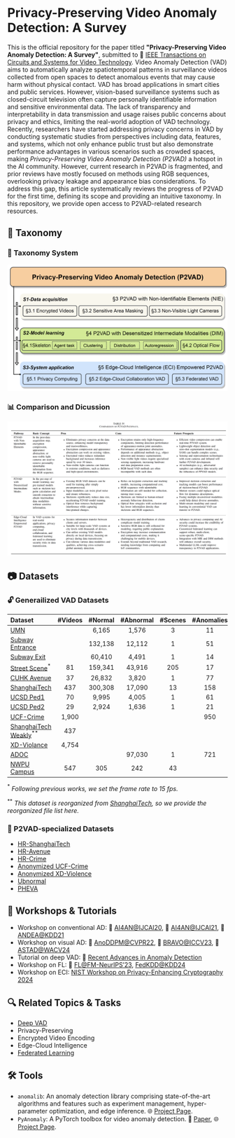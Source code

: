 # Privacy-Preserving Video Anomaly Detection: A Survey

This is the official repository for the paper titled **"Privacy-Preserving Video Anomaly Detection: A Survey"**, submitted to 📰 [IEEE Transactions on Circuits and Systems for Video Technology](https://ieee-cas.org/publication/tcsvt).  Video Anomaly Detection (VAD) aims to automatically analyze spatiotemporal patterns in surveillance videos collected from open spaces to detect anomalous events that may cause harm without physical contact. VAD has broad applications in smart cities and public services. However, vision-based surveillance systems such as closed-circuit television often capture personally identifiable information and sensitive environmental data. The lack of transparency and interpretability in data transmission and usage raises public concerns about privacy and ethics, limiting the real-world adoption of VAD technology. Recently, researchers have started addressing privacy concerns in VAD by conducting systematic studies from perspectives including data, features, and systems, which not only enhance public trust but also demonstrate performance advantages in various scenarios such as crowded spaces, making *Privacy-Preserving Video Anomaly Detection (P2VAD)* a hotspot in the AI community. However, current research in P2VAD is fragmented, and prior reviews have mostly focused on methods using RGB sequences, overlooking privacy leakage and appearance bias considerations. To address this gap, this article systematically reviews the progress of P2VAD for the first time, defining its scope and providing an intuitive taxonomy. In this repository, we provide open access to P2VAD-related research resources.

## 📁 Taxonomy

### 📌 Taxonomy System

![taxo](taxo.png)

### 📊 Comparison and Dicussion

![compa](comp.png)

## 📷 Datasets

### 🔓 Generailized VAD Datasets

| Dataset                                                      | #Videos | #Normal | #Abnormal | #Scenes | #Anomalies | #Classes |
| :----------------------------------------------------------- | :-----: | :-----: | :-------: | :-----: | :--------: | -------- |
| [UMN](http://mha.cs.umn.edu/proj_events.shtml#crowd)         |         |  6,165  |   1,576   |    3    |     11     | 3        |
| [Subway Entrance](https://vision.eecs.yorku.ca/research/anomalous-behaviour-data/sets/) |         | 132,138 |  12,112   |    1    |     51     | 5        |
| [Subway Exit](https://vision.eecs.yorku.ca/research/anomalous-behaviour-data/sets/) |         | 60,410  |   4,491   |    1    |     14     | 3        |
| [Street Scene](https://www.merl.com/demos/video-anomaly-detection)$^{*}$ |   81    | 159,341 |  43,916   |   205   |     17     | 17       |
| [CUHK Avenue](http://www.cse.cuhk.edu.hk/leojia/projects/detectabnormal/dataset.html) |   37    | 26,832  |   3,820   |    1    |     77     | 5        |
| [ShanghaiTech](https://svip-lab.github.io/dataset/campus_dataset.html) |   437   | 300,308 |  17,090   |   13    |    158     | 11       |
| [UCSD Ped1](http://www.svcl.ucsd.edu/projects/anomaly/dataset.htm) |   70    |  9,995  |   4,005   |    1    |     61     | 5        |
| [UCSD Ped2](http://www.svcl.ucsd.edu/projects/anomaly/dataset.htm) |   29    |  2,924  |   1,636   |    1    |     21     | 5        |
| [UCF-Crime](https://webpages.charlotte.edu/cchen62/dataset.html) |  1,900  |         |           |         |    950     | 13       |
| [ShanghaiTech Weakly](https://github.com/jx-zhong-for-academic-purpose/GCN-Anomaly-Detection/tree/master/ShanghaiTech_new_split)$^{**}$ |   437   |         |           |         |            | 11       |
| [XD-Violance](https://roc-ng.github.io/XD-Violence/)         |  4,754  |         |           |         |            | 6        |
| [ADOC](http://qil.uh.edu/main/datasets/)                     |         |         |  97,030   |    1    |    721     |          |
| [NWPU Campus](https://campusvad.github.io/)                  |   547   |   305   |    242    |   43    |            | 28       |

$^{*}$ *Following previous works, we set the frame rate to 15 fps.*

$^{**}$ *This dataset is reorganized from [ShanghaiTech](https://svip-lab.github.io/dataset/campus_dataset.html), so we provide the reorganized file list here.*

### 🔐 P2VAD-specialized Datasets

- [HR-ShanghaiTech](https://openaccess.thecvf.com/content_CVPR_2019/html/Morais_Learning_Regularity_in_Skeleton_Trajectories_for_Anomaly_Detection_in_Videos_CVPR_2019_paper.html)
- [HR-Avenue](https://openaccess.thecvf.com/content_CVPR_2019/html/Morais_Learning_Regularity_in_Skeleton_Trajectories_for_Anomaly_Detection_in_Videos_CVPR_2019_paper.html)
- [HR-Crime](https://doi.org/10.34894/IRRDJE)
- [Anonymized UCF-Crime](https://joefioresi718.github.io/TeD-SPAD_webpage/)
- [Anonymized XD-Violence](https://joefioresi718.github.io/TeD-SPAD_webpage/)
- [Ubnormal](https://github.com/lilygeorgescu/UBnormal) 
- [PHEVA](https://github.com/tecsar-uncc/pheva)  

## 💬 Workshops & Tutorials

- Workshop on conventional AD: 📰 [AI4AN@IJCAI20](https://sites.google.com/view/ai4an2020
  ), 📰 [AI4AN@IJCAI21](https://sites.google.com/view/ai4an2021), 📰 [ANDEA@KDD21](https://sites.google.com/view/andea2021
  )
- Workshop on visual AD: 📰 [AnoDDPM@CVPR22](http://dro.dur.ac.uk/36134/1/36134.pdf
  ), 📰 [BRAVO@ICCV23](https://valeoai.github.io/bravo/
  ), 📰 [ASTAD@WACV24](https://ismart.ece.mcgill.ca/wacv24/
  )
- Tutorial on deep VAD: 📰 [Recent Advances in Anomaly Detection](https://sites.google.com/view/cvpr2023-tutorial-on-ad/)
- Workshop on FL: 📰 [FL@FM-NeurIPS’23](https://federated-learning.org/fl@fm-neurips-2023/), [FedKDD@KDD24](https://fedkdd.github.io/)
- Workshop on ECI: [NIST Workshop on Privacy-Enhancing Cryptography 2024](https://csrc.nist.gov/Events/2024/wpec2024) 

## 🔍 Related Topics & Tasks

- [Deep VAD](https://dl.acm.org/doi/abs/10.1145/3645101)
- Privacy-Preserving
- Encrypted Video Encoding
- Edge-Cloud Intelligence
- [Federated Learning](https://ieeexplore.ieee.org/document/10571602)

## 🛠️ Tools

- `anomalib`: An anomaly detection library comprising state-of-the-art algorithms and features such as experiment management, hyper-parameter optimization, and edge inference. 🌐 [Project Page](https://github.com/openvinotoolkit/anomalib).
- `PyAnomaly`: A PyTorch toolbox for video anomaly detection. 📄 [Paper](https://dl.acm.org/doi/10.1145/3394171.3414540), 🌐 [Project Page](https://github.com/YuhaoCheng/PyAnomaly).

